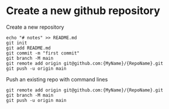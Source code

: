 # Create a new github repository

Create a new repository

```
echo "# notes" >> README.md
git init
git add README.md
git commit -m "first commit"
git branch -M main
git remote add origin git@github.com:{MyName}/{RepoName}.git
git push -u origin main
```

Push an existing repo with command lines

```
git remote add origin git@github.com:{MyName}/{RepoName}.git
git branch -M main
git push -u origin main
```


